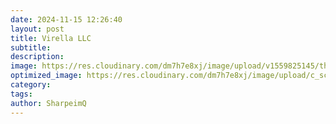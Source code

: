 ```yaml
---
date: 2024-11-15 12:26:40
layout: post
title: Virella LLC
subtitle:
description:
image: https://res.cloudinary.com/dm7h7e8xj/image/upload/v1559825145/theme16_o0seet.jpg
optimized_image: https://res.cloudinary.com/dm7h7e8xj/image/upload/c_scale,w_380/v1559825145/theme16_o0seet.jpg
category:
tags:
author: SharpeimQ
---
```










